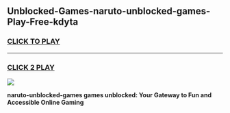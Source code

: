 
## Unblocked-Games-naruto-unblocked-games-Play-Free-kdyta
<h3>
<a href="https://premium76.site?title=naruto-unblocked-games&ref=17A">CLICK TO PLAY</a></h3>
<hr>

<h3>
<a href="https://premium76.site?title=naruto-unblocked-games&ref=17A">CLICK 2 PLAY</a>
  
</h3>

<a href="https://premium76.site?title=naruto-unblocked-games&ref=17A"><img src="https://clearcache.store/games.png"></a>


**naruto-unblocked-games games unblocked: Your Gateway to Fun and Accessible Online Gaming**
